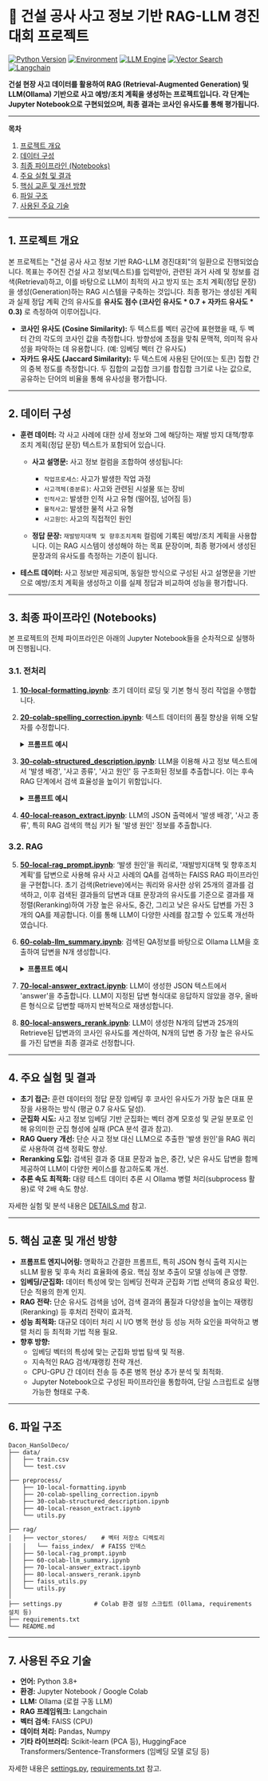 # 🚧 건설 공사 사고 정보 기반 RAG-LLM 경진대회 프로젝트

[![Python Version](https://img.shields.io/badge/python-3.8+-blue.svg)](https://www.python.org/)
[![Environment](https://img.shields.io/badge/Environment-Jupyter/Colab-orange.svg)](https://colab.research.google.com/)
[![LLM Engine](https://img.shields.io/badge/LLM-Ollama-lightgrey.svg)](https://ollama.com)
[![Vector Search](https://img.shields.io/badge/Search-FAISS-blueviolet.svg)](https://github.com/facebookresearch/faiss)
[![Langchain](https://img.shields.io/badge/Framework-Langchain-yellowgreen.svg)](https://python.langchain.com/)

**건설 현장 사고 데이터를 활용하여 RAG (Retrieval-Augmented Generation) 및 LLM(Ollama) 기반으로 사고 예방/조치 계획을 생성하는 프로젝트입니다. 각 단계는 Jupyter Notebook으로 구현되었으며, 최종 결과는 코사인 유사도를 통해 평가됩니다.**

---

**목차**
1.  [프로젝트 개요](#1-프로젝트-개요)
2.  [데이터 구성](#2-데이터-구성)
3.  [최종 파이프라인 (Notebooks)](#3-최종-파이프라인-notebooks)
4.  [주요 실험 및 결과](#4-주요-실험-및-결과)
5.  [핵심 교훈 및 개선 방향](#5-핵심-교훈-및-개선-방향)
6.  [파일 구조](#6-파일-구조)
7.  [사용된 주요 기술](#7-사용된-주요-기술)

---

## 1. 프로젝트 개요

본 프로젝트는 "건설 공사 사고 정보 기반 RAG-LLM 경진대회"의 일환으로 진행되었습니다. 목표는 주어진 건설 사고 정보(텍스트)를 입력받아, 관련된 과거 사례 및 정보를 검색(Retrieval)하고, 이를 바탕으로 LLM이 최적의 사고 방지 또는 조치 계획(정답 문장)을 생성(Generation)하는 RAG 시스템을 구축하는 것입니다. 최종 평가는 생성된 계획과 실제 정답 계획 간의 유사도를 **유사도 점수 (코사인 유사도 * 0.7 + 자카드 유사도 * 0.3)** 로 측정하여 이루어집니다.

*   **코사인 유사도 (Cosine Similarity):** 두 텍스트를 벡터 공간에 표현했을 때, 두 벡터 간의 각도의 코사인 값을 측정합니다. 방향성에 초점을 맞춰 문맥적, 의미적 유사성을 파악하는 데 유용합니다. (예: 임베딩 벡터 간 유사도)
*   **자카드 유사도 (Jaccard Similarity):** 두 텍스트에 사용된 단어(또는 토큰) 집합 간의 중복 정도를 측정합니다. 두 집합의 교집합 크기를 합집합 크기로 나눈 값으로, 공유하는 단어의 비율을 통해 유사성을 평가합니다.

---

## 2. 데이터 구성

*   **훈련 데이터:** 각 사고 사례에 대한 상세 정보와 그에 해당하는 재발 방지 대책/향후 조치 계획(정답 문장) 텍스트가 포함되어 있습니다.

    *   **사고 설명문:** 사고 정보 컬럼을 조합하여 생성됩니다:
        *   `작업프로세스`: 사고가 발생한 작업 과정
        *   `사고객체(중분류)`: 사고와 관련된 시설물 또는 장비
        *   `인적사고`: 발생한 인적 사고 유형 (떨어짐, 넘어짐 등)
        *   `물적사고`: 발생한 물적 사고 유형
        *   `사고원인`: 사고의 직접적인 원인

    *   **정답 문장:** `재발방지대책 및 향후조치계획` 컬럼에 기록된 예방/조치 계획을 사용합니다. 이는 RAG 시스템이 생성해야 하는 목표 문장이며, 최종 평가에서 생성된 문장과의 유사도를 측정하는 기준이 됩니다.

*   **테스트 데이터:** 사고 정보만 제공되며, 동일한 방식으로 구성된 사고 설명문을 기반으로 예방/조치 계획을 생성하고 이를 실제 정답과 비교하여 성능을 평가합니다.

---

## 3. 최종 파이프라인 (Notebooks)

본 프로젝트의 전체 파이프라인은 아래의 Jupyter Notebook들을 순차적으로 실행하며 진행됩니다.

### 3.1. 전처리

1.  **[10-local-formatting.ipynb](https://github.com/j8n17/Dacon_HanSolDeco/blob/main/preprocess/10-local-formatting.ipynb)**: 초기 데이터 로딩 및 기본 형식 정리 작업을 수행합니다.
2.  **[20-colab-spelling_correction.ipynb](https://github.com/j8n17/Dacon_HanSolDeco/blob/main/preprocess/20-colab-spelling_correction.ipynb)**: 텍스트 데이터의 품질 향상을 위해 오탈자를 수정합니다.
    <details>
    <summary><b>프롬프트 예시</b></summary>

    ```
    당신은 맞춤법 수정 전문가입니다. 제공될 문장의 맞춤법을 수정하되, 형식을 유지하고 추가적인 정보를 생성하지 마세요.
    문장: "넘어짐 사고 (사고자가 보행로가 아닌 콘크리트 L형 측구 양생을 위해 덮어둔 천막위를 걷다가 집수정(맨홀) 개구부를 밝아 실족하여 상해 발생)"
    수정: 
    ```

    **LLM 답변**

    ```
    넘어짐 사고(사고자는 보행로가 아닌 콘크리트 L형 측구 양생을 위해 덮어둔 천막 위를 걷다가 집수정(맨홀) 개구부를 밟아 실족하여 상해 발생)
    ```
    </details>

3.  **[30-colab-structured_description.ipynb](https://github.com/j8n17/Dacon_HanSolDeco/blob/main/preprocess/30-colab-structured_description.ipynb)**: LLM을 이용해 사고 정보 텍스트에서 '발생 배경', '사고 종류', '사고 원인' 등 구조화된 정보를 추출합니다. 이는 후속 RAG 단계에서 검색 효율성을 높이기 위함입니다.
    <details>
    <summary><b>프롬프트 예시</b></summary>
    
    ```
    한국 건설 공사 안전 사고 관련 문장을 언어 모델에 사용하기 위해 전처리하려 합니다.
    사고가 발생한 배경과 핵심적인 피해 내용, 사고 원인을 도출하고, "발생 배경, 사고 종류, 사고 원인"을 json 형식으로 핵심적인 내용만 간결히 정리해주세요.
    추가적인 정보를 임의로 추론하거나 생성하지 말고, 원문에 주어진 정보만을 반영하세요.
    제공될 문장은 [문장: "사고 종류 (사고 설명 또는 원인)"] 형식으로 제공됩니다.
    문장: "설치작업 중 넘어짐 사고 (크레인 이용 작업 중 줄걸이에 작업자 생명줄이 걸려 중심을 잃고 인접 시스템 동바리 자재에 부딪혀 부상)"
    ```

    **LLM 답변**

    ````
    ```json
    {   
        "발생 배경": "크레인 이용 작업 중",
        "사고 종류": "넘어짐 사고 (줄걸이)",
        "사고 원인": "줄걸이에 작업자 생명줄이 걸려 중심을 잃고 인접 시스템 동바리 자재에 부딪힘"
    }
    ```
    ````
    </details>
4.  **[40-local-reason_extract.ipynb](https://github.com/j8n17/Dacon_HanSolDeco/blob/main/preprocess/40-local-reason_extract.ipynb)**: LLM의 JSON 출력에서 '발생 배경', '사고 종류', 특히 RAG 검색의 핵심 키가 될 '발생 원인' 정보를 추출합니다.

### 3.2. RAG

5.  **[50-local-rag_prompt.ipynb](https://github.com/j8n17/Dacon_HanSolDeco/blob/main/rag/50-local-rag_prompt.ipynb)**: ‘발생 원인’을 쿼리로, '재발방지대책 및 향후조치계획'를 답변으로 사용해 유사 사고 사례의 QA를 검색하는 FAISS RAG 파이프라인을 구현합니다. 초기 검색(Retrieve)에서는 쿼리와 유사한 상위 25개의 결과를 검색하고, 이후 검색된 결과들의 답변과 대표 문장과의 유사도를 기준으로 결과를 재정렬(Reranking)하여 가장 높은 유사도, 중간, 그리고 낮은 유사도 답변를 가진 3개의 QA를 제공합니다. 이를 통해 LLM이 다양한 사례를 참고할 수 있도록 개선하였습니다.

6.  **[60-colab-llm_summary.ipynb](https://github.com/j8n17/Dacon_HanSolDeco/blob/main/rag/60-colab-llm_summary.ipynb)**: 검색된 QA정보를 바탕으로 Ollama LLM을 호출하여 답변을 N개 생성합니다.
    <details>
    <summary><b>프롬프트 예시</b></summary>

    ````
    아래의 모범 답안 예시를 참고해 answer을 작성해주세요. 각각의 answer은 모두 question과 base_answer을 반영해 만든 결과입니다. 결과는 ""user_question""만 json으로 출력해주세요.
    ```json
    {
    ""base_answer"": ""작업전 안전교육 강화 및 작업장 위험요소 점검을 통한 재발 방지와 안전관리 교육 철저를 통한 향후 조치 계획.""
    ""examples"": [
        {
        ""question"": ""발생 배경: 절단 작업 중, 사고 종류: 기계 사용 부주의로 인한 절단, 베임 사고, 사고 원인: 기계 사용 부주의"",
        ""answer"": ""장비 점검 및 작업자 안전교육 실시.""
        },
        {
        ""question"": ""발생 배경: 설치작업 중, 사고 종류: 보강토 옹벽 관련 절단, 베임 사고, 사고 원인: 자재 절단 작업 시 절단부로부터 작업자 이격 미흡, 안전 장비(베임 방지 장갑) 미착용"",
        ""answer"": ""절단작업 시 안전장갑 지급과 근로자 안전교육 실시를 통한 재발 방지 대책 마련.""
        },
        {
        ""question"": ""발생 배경: 절단 작업 중, 사고 종류: 공구류 관련 절단, 베임 사고, 사고 원인: 공구 사용 중 작업자 부주의"",
        ""answer"": ""공구사용 전 주의사항 고지 및 공구사용 숙련자 배치와 함께 건설현장 재해예방을 위한 안전관리 철저 지시.""
        }
    ]
    }
    ```
    ```json
    {
    ""user_question"": {
        ""question"": ""발생 배경: 절단 작업 중 각도 절단기 이용, 사고 종류: 각도 절단기 관련 베임 사고, 사고 원인: 방호덮개 하락 지연으로 인한 재해자 손상"",
        ""answer"": """"
    }
    }
    ```
    ````

    **LLM 답변**

    ````
    ```json
    {
    ""user_question"": {
        ""question"": ""발생 배경: 절단 작업 중 각도 절단기 이용, 사고 종류: 각도 절단기 관련 베임 사고, 사고 원인: 방호덮개 하락 지연으로 인한 재해자 손상"",
        ""answer"": ""각도절단기 안전 점검 강화 및 작업자 교육 실시, 방호덮개 작동 상태 확인 철저, 재해 발생 시 응급처치 교육 실시를 통한 향후 조치 계획.""
        }
    }
    ```
    ````
7.  **[70-local-answer_extract.ipynb](https://github.com/j8n17/Dacon_HanSolDeco/blob/main/rag/70-local-answer_extract.ipynb)**: LLM이 생성한 JSON 텍스트에서 'answer'을 추출합니다. LLM이 지정된 답변 형식대로 응답하지 않았을 경우, 올바른 형식으로 답변할 때까지 반복적으로 재생성합니다.
8.  **[80-local-answers_rerank.ipynb](https://github.com/j8n17/Dacon_HanSolDeco/blob/main/rag/80-local-answers_rerank.ipynb)**: LLM이 생성한 N개의 답변과 25개의 Retrieve된 답변과의 코사인 유사도를 계산하여, N개의 답변 중 가장 높은 유사도를 가진 답변을 최종 결과로 선정합니다.

---

## 4. 주요 실험 및 결과

*   **초기 접근:** 훈련 데이터의 정답 문장 임베딩 후 코사인 유사도가 가장 높은 대표 문장을 사용하는 방식 (평균 0.7 유사도 달성).
*   **군집화 시도:** 사고 정보 임베딩 기반 군집화는 벡터 경계 모호성 및 균일 분포로 인해 유의미한 군집 형성에 실패 (PCA 분석 결과 참고).
*   **RAG Query 개선:** 단순 사고 정보 대신 LLM으로 추출한 '발생 원인'을 RAG 쿼리로 사용하여 검색 정확도 향상.
*   **Reranking 도입:** 검색된 결과 중 대표 문장과 높은, 중간, 낮은 유사도 답변을 함께 제공하여 LLM이 다양한 케이스를 참고하도록 개선.
*   **추론 속도 최적화:** 대량 테스트 데이터 추론 시 Ollama 병렬 처리(subprocess 활용)로 약 2배 속도 향상.

자세한 실험 및 분석 내용은 [DETAILS.md](https://github.com/j8n17/Dacon_HanSolDeco/blob/main/DETAILS.md) 참고.

---

## 5. 핵심 교훈 및 개선 방향

*   **프롬프트 엔지니어링:** 명확하고 간결한 프롬프트, 특히 JSON 형식 출력 지시는 sLLM 활용 및 후속 처리 효율화에 중요. 핵심 정보 추출이 모델 성능에 큰 영향.
*   **임베딩/군집화:** 데이터 특성에 맞는 임베딩 전략과 군집화 기법 선택의 중요성 확인. 단순 적용의 한계 인지.
*   **RAG 전략:** 단순 유사도 검색을 넘어, 검색 결과의 품질과 다양성을 높이는 재랭킹(Reranking) 등 후처리 전략이 효과적.
*   **성능 최적화:** 대규모 데이터 처리 시 I/O 병목 현상 등 성능 저하 요인을 파악하고 병렬 처리 등 최적화 기법 적용 필요.
*   **향후 방향:**
    *   임베딩 벡터의 특성에 맞는 군집화 방법 탐색 및 적용.
    *   지속적인 RAG 검색/재랭킹 전략 개선.
    *   CPU-GPU 간 데이터 전송 등 추론 병목 현상 추가 분석 및 최적화.
    *   Jupyter Notebook으로 구성된 파이프라인을 통합하여, 단일 스크립트로 실행 가능한 형태로 구축.

---

## 6. 파일 구조

```
Dacon_HanSolDeco/
├── data/
│   ├── train.csv
│   └── test.csv
│
├── preprocess/
│   ├── 10-local-formatting.ipynb
│   ├── 20-colab-spelling_correction.ipynb
│   ├── 30-colab-structured_description.ipynb
│   ├── 40-local-reason_extract.ipynb
│   └── utils.py
│
├── rag/
│   ├── vector_stores/    # 벡터 저장소 디렉토리
│   │   └── faiss_index/  # FAISS 인덱스
│   ├── 50-local-rag_prompt.ipynb
│   ├── 60-colab-llm_summary.ipynb
│   ├── 70-local-answer_extract.ipynb
│   ├── 80-local-answers_rerank.ipynb
│   ├── faiss_utils.py
│   └── utils.py
│
├── settings.py         # Colab 환경 설정 스크립트 (Ollama, requirements 설치 등)
├── requirements.txt
└── README.md
```

---

## 7. 사용된 주요 기술

*   **언어:** Python 3.8+
*   **환경:** Jupyter Notebook / Google Colab
*   **LLM:** Ollama (로컬 구동 LLM)
*   **RAG 프레임워크:** Langchain
*   **벡터 검색:** FAISS (CPU)
*   **데이터 처리:** Pandas, Numpy
*   **기타 라이브러리:** Scikit-learn (PCA 등), HuggingFace Transformers/Sentence-Transformers (임베딩 모델 로딩 등)

자세한 내용은 [settings.py](https://github.com/j8n17/Dacon_HanSolDeco/blob/main/settings.py), [requirements.txt](https://github.com/j8n17/Dacon_HanSolDeco/blob/main/requirements.txt) 참고.